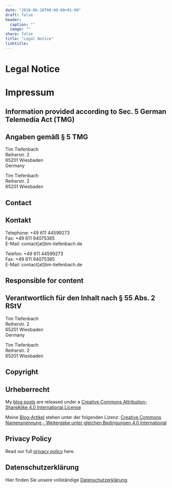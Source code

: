 ```yaml
---
date: "2018-06-28T00:00:00+01:00"
draft: false
header:
  caption: ""
  image: ""
share: false
title: "Legal Notice"
linktitle: 
---
```


<div class="container license">

  <div class="row">
  <div class="col-12 col-lg-6 legal">
   <h1>Legal Notice</h1></div>
  <div class="col-12 col-lg-6 legal">
     <h1>Impressum</h1>
   </div>
   </div>
   
  <div class="row">
  <div class="col-12 col-lg-6 legal">
   <h2>Information provided according to Sec. 5 German Telemedia Act (TMG)</h2>
   </div>
  <div class="col-12 col-lg-6 legal">
    <h2>Angaben gemäß § 5 TMG</h2>
    </div>
   </div>
   
  <div class="row">
  <div class="col-12 col-lg-6 legal">
    <p>Tim Tiefenbach<br>
         Reiherstr. 2<br>
         65201 Wiesbaden<br>
         Germany</p>
         </div>
  <div class="col-12 col-lg-6 legal">
      <p>Tim Tiefenbach<br>
         Reiherstr. 2<br>
         65201 Wiesbaden<br>
         </p>
         </div>
   </div>
  
  <div class="row">
  <div class="col-12 col-lg-6 legal">
   <h2>Contact</h2>
   </div>
  <div class="col-12 col-lg-6 legal">
    <h2>Kontakt</h2>
    </div>
   </div>
   
  <div class="row">
  <div class="col-12 col-lg-6 legal">
       <p>Telephone: +49 611 44599273<br>
       Fax: +49 611 94075385<br>
       E-Mail: contact[at]tim-tiefenbach.de</p>
         </div>
  <div class="col-12 col-lg-6 legal">
       <p>Telefon: +49 611 44599273<br>
       Fax: +49 611 94075385<br>
       E-Mail: contact[at]tim-tiefenbach.de</p>
         </div>
   </div>
   
  <div class="row">
  <div class="col-12 col-lg-6 legal">
   <h2>Responsible for content</h2>
   </div>
  <div class="col-12 col-lg-6 legal">
    <h2>Verantwortlich für den Inhalt nach § 55 Abs. 2 RStV</h2>
    </div>
   </div>
   
  <div class="row">
  <div class="col-12 col-lg-6 legal">
         <p>Tim Tiefenbach<br>
         Reiherstr. 2<br>
         65201 Wiesbaden<br>
         Germany</p>
         </div>
  <div class="col-12 col-lg-6 legal">
         <p>Tim Tiefenbach<br>
         Reiherstr. 2<br>
         65201 Wiesbaden<br></p>
         </div>
   </div>
   
  <div class="row">
  <div class="col-12 col-lg-6 legal">
   <h2>Copyright</h2>
   </div>
  <div class="col-12 col-lg-6 legal">
    <h2>Urheberrecht</h2>
    </div>
   </div>
   
  <div class="row">
  <div class="col-12 col-lg-6 legal">
<p>My <a href="/post">blog posts</a> are released under a <a href="http://creativecommons.org/licenses/by-sa/4.0/" target="blank">Creative Commons Attribution-ShareAlike 4.0 International License<br><center>
<i class="fab fa-creative-commons"></i><i class="fab fa-creative-commons-by"></i><i class="fab fa-creative-commons-sa"></i>
</center></a></p>
         </div>
  <div class="col-12 col-lg-6 legal">
<p>Meine <a href="/post">Blog-Artikel</a> stehen unter der folgenden Lizenz: <a href="https://creativecommons.org/licenses/by-sa/4.0/deed.de" target="blank">Creative Commons Namensnennung - Weitergabe unter gleichen Bedingungen 4.0 International<br>
       <center>
<i class="fab fa-creative-commons"></i><i class="fab fa-creative-commons-by"></i><i class="fab fa-creative-commons-sa"></i>
</center></a></p>
         </div>
   </div>
   
<div class="row">
  <div class="col-12 col-lg-6 legal">
    <h2>Privacy Policy</h2>
    <p>Read our full <a href="/privacy">privacy policy</a> here.</p>
  </div>
  <div class="col-12 col-lg-6 legal">
    <h2>Datenschutzerklärung</h2>
    <p>Hier finden Sie unsere vollständige <a href="/privacy">Datenschutzerklärung</a>.</p>
  </div>
</div>

